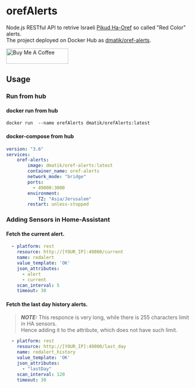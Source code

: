 # orefAlerts
 
Node.js RESTful API to retrive Israeli [Pikud Ha-Oref](https://www.oref.org.il/) so called "Red Color" alerts. <br/>
The project deployed on Docker Hub as [dmatik/oref-alerts](https://hub.docker.com/r/dmatik/oref-alerts).

<a href="https://www.buymeacoffee.com/bg7MaEJHc" target="_blank"><img height="41px" width="167px" src="https://cdn.buymeacoffee.com/buttons/default-orange.png" alt="Buy Me A Coffee"></a>

## Usage
### Run from hub
#### docker run from hub
```text
docker run  --name orefAlerts dmatik/orefAlerts:latest
```

#### docker-compose from hub
```yaml
version: "3.6"
services:
    oref-alerts:
        image: dmatik/oref-alerts:latest
        container_name: oref-alerts
        network_mode: "bridge"
        ports:
          - 49000:3000
        environment:
            TZ: "Asia/Jerusalem"
        restart: unless-stopped
```

### Adding Sensors in Home-Assistant
#### Fetch the current alert.
```yaml
  - platform: rest
    resource: http://[YOUR_IP]:49000/current
    name: redalert
    value_template: 'OK'
    json_attributes:
      - alert
      - current
    scan_interval: 5
    timeout: 30
```

#### Fetch the last day history alerts.
> **_NOTE:_** This responce is very long, while there is 255 characters limit in HA sensors. <br/>
> Hence adding it to the attribute, which does not have such limit.
```yaml
  - platform: rest
    resource: http://[YOUR_IP]:49000/last_day
    name: redalert_history
    value_template: 'OK'
    json_attributes:
      - "lastDay"
    scan_interval: 120
    timeout: 30
```
